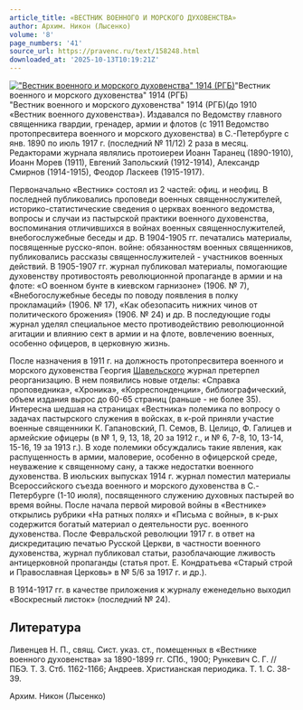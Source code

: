 ```yaml
---
article_title: «ВЕСТНИК ВОЕННОГО И МОРСКОГО ДУХОВЕНСТВА»
author: Архим. Никон (Лысенко)
volume: '8'
page_numbers: '41'
source_url: https://pravenc.ru/text/158248.html
downloaded_at: '2025-10-13T10:19:21Z'
---
```


[![&quot;Вестник военного и морского духовенства&quot; 1914 (РГБ)](https://pravenc.ru/data/555/464/1234/i200.jpg "Кликните для увеличения картинки")](https://pravenc.ru/data/555/464/1234/i400.jpg)"Вестник военного и морского духовенства" 1914 (РГБ)  
"Вестник военного и морского духовенства" 1914 (РГБ)(до 1910 «Вестник военного духовенства»). Издавался по Ведомству главного священника гвардии, гренадер, армии и флотов (с 1911 Ведомство протопресвитера военного и морского духовенства) в С.-Петербурге с янв. 1890 по июль 1917 г. (последний № 11/12) 2 раза в месяц. Редакторами журнала являлись протоиереи Иоанн Таранец (1890-1910), Иоанн Морев (1911), Евгений Запольский (1912-1914), Александр Смирнов (1914-1915), Феодор Ласкеев (1915-1917).

Первоначально «Вестник» состоял из 2 частей: офиц. и неофиц. В последней публиковались проповеди военных священнослужителей, историко-статистические сведения о церквах военного ведомства, вопросы и случаи из пастырской практики военного духовенства, воспоминания отличившихся в войнах военных священнослужителей, внебогослужебные беседы и др. В 1904-1905 гг. печатались материалы, посвященные русско-япон. войне: обязанностям военных священников, публиковались рассказы священнослужителей - участников военных действий. В 1905-1907 гг. журнал публиковал материалы, помогающие духовенству противостоять революционной пропаганде в армии и на флоте: «О военном бунте в киевском гарнизоне» (1906. № 7), «Внебогослужебные беседы по поводу появления в полку прокламаций» (1906. № 17), «Как обезопасить нижних чинов от политического брожения» (1906. № 24) и др. В последующие годы журнал уделял специальное место противодействию революционной агитации и влиянию сект в армии и на флоте, вовлечению военных, особенно офицеров, в церковную жизнь.

После назначения в 1911 г. на должность протопресвитера военного и морского духовенства Георгия [Шавельского](https://pravenc.ru/text/Шавельский.html) журнал претерпел реорганизацию. В нем появились новые отделы: «Справка проповедника», «Хроника», «Корреспонденции», библиографический, объем издания вырос до 60-65 страниц (раньше - не более 35). Интересна шедшая на страницах «Вестника» полемика по вопросу о задачах пастырского служения в войсках, в к-рой приняли участие военные священники К. Гапановский, П. Семов, В. Целицо, Ф. Галицев и армейские офицеры (в № 1, 9, 13, 18, 20 за 1912 г., и № 6, 7-8, 10, 13-14, 15-16, 19 за 1913 г.). В ходе полемики обсуждались такие явления, как распущенность в армии, маловерие, особенно в офицерской среде, неуважение к священному сану, а также недостатки военного духовенства. В июльских выпусках 1914 г. журнал поместил материалы Всероссийского съезда военного и морского духовенства в С.-Петербурге (1-10 июля), посвященного служению духовных пастырей во время войны. После начала первой мировой войны в «Вестнике» открылись рубрики «На ратных полях» и «Письма с войны», в к-рых содержится богатый материал о деятельности рус. военного духовенства. После Февральской революции 1917 г. в ответ на дискредитацию печатью Русской Церкви, в частности военного духовенства, журнал публиковал статьи, разоблачающие лживость антицерковной пропаганды (статья прот. Е. Кондратьева «Старый строй и Православная Церковь» в № 5/6 за 1917 г. и др.).

В 1914-1917 гг. в качестве приложения к журналу еженедельно выходил «Воскресный листок» (последний № 24).

## Литература

Ливенцев Н. П., свящ. Сист. указ. ст., помещенных в «Вестнике военного духовенства» за 1890-1899 гг. СПб., 1900; Рункевич С. Г. // ПБЭ. Т. 3. Стб. 1162-1166; Андреев. Христианская периодика. Т. 1. С. 38-39.

Архим. Никон (Лысенко)
